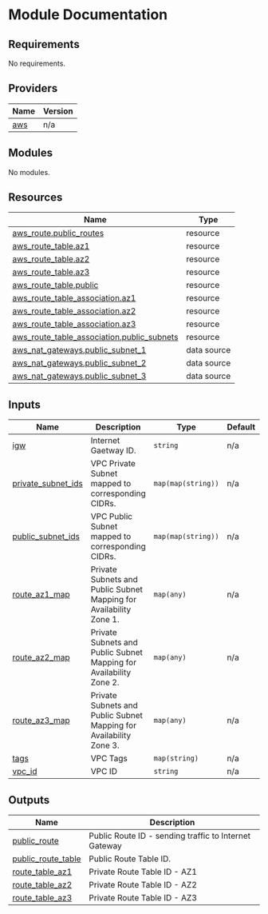 <!-- BEGIN_TF_DOCS -->
# Module Documentation
  ## Requirements

No requirements.

## Providers

| Name | Version |
|------|---------|
| <a name="provider_aws"></a> [aws](#provider\_aws) | n/a |

## Modules

No modules.

## Resources

| Name | Type |
|------|------|
| [aws_route.public_routes](https://registry.terraform.io/providers/hashicorp/aws/latest/docs/resources/route) | resource |
| [aws_route_table.az1](https://registry.terraform.io/providers/hashicorp/aws/latest/docs/resources/route_table) | resource |
| [aws_route_table.az2](https://registry.terraform.io/providers/hashicorp/aws/latest/docs/resources/route_table) | resource |
| [aws_route_table.az3](https://registry.terraform.io/providers/hashicorp/aws/latest/docs/resources/route_table) | resource |
| [aws_route_table.public](https://registry.terraform.io/providers/hashicorp/aws/latest/docs/resources/route_table) | resource |
| [aws_route_table_association.az1](https://registry.terraform.io/providers/hashicorp/aws/latest/docs/resources/route_table_association) | resource |
| [aws_route_table_association.az2](https://registry.terraform.io/providers/hashicorp/aws/latest/docs/resources/route_table_association) | resource |
| [aws_route_table_association.az3](https://registry.terraform.io/providers/hashicorp/aws/latest/docs/resources/route_table_association) | resource |
| [aws_route_table_association.public_subnets](https://registry.terraform.io/providers/hashicorp/aws/latest/docs/resources/route_table_association) | resource |
| [aws_nat_gateways.public_subnet_1](https://registry.terraform.io/providers/hashicorp/aws/latest/docs/data-sources/nat_gateways) | data source |
| [aws_nat_gateways.public_subnet_2](https://registry.terraform.io/providers/hashicorp/aws/latest/docs/data-sources/nat_gateways) | data source |
| [aws_nat_gateways.public_subnet_3](https://registry.terraform.io/providers/hashicorp/aws/latest/docs/data-sources/nat_gateways) | data source |

## Inputs

| Name | Description | Type | Default | Required |
|------|-------------|------|---------|:--------:|
| <a name="input_igw"></a> [igw](#input\_igw) | Internet Gaetway ID. | `string` | n/a | yes |
| <a name="input_private_subnet_ids"></a> [private\_subnet\_ids](#input\_private\_subnet\_ids) | VPC Private Subnet mapped to corresponding CIDRs. | `map(map(string))` | n/a | yes |
| <a name="input_public_subnet_ids"></a> [public\_subnet\_ids](#input\_public\_subnet\_ids) | VPC Public Subnet mapped to corresponding CIDRs. | `map(map(string))` | n/a | yes |
| <a name="input_route_az1_map"></a> [route\_az1\_map](#input\_route\_az1\_map) | Private Subnets and Public Subnet Mapping for Availability Zone 1. | `map(any)` | n/a | yes |
| <a name="input_route_az2_map"></a> [route\_az2\_map](#input\_route\_az2\_map) | Private Subnets and Public Subnet Mapping for Availability Zone 2. | `map(any)` | n/a | yes |
| <a name="input_route_az3_map"></a> [route\_az3\_map](#input\_route\_az3\_map) | Private Subnets and Public Subnet Mapping for Availability Zone 3. | `map(any)` | n/a | yes |
| <a name="input_tags"></a> [tags](#input\_tags) | VPC Tags | `map(string)` | n/a | yes |
| <a name="input_vpc_id"></a> [vpc\_id](#input\_vpc\_id) | VPC ID | `string` | n/a | yes |

## Outputs

| Name | Description |
|------|-------------|
| <a name="output_public_route"></a> [public\_route](#output\_public\_route) | Public Route ID - sending traffic to Internet Gateway |
| <a name="output_public_route_table"></a> [public\_route\_table](#output\_public\_route\_table) | Public Route Table ID. |
| <a name="output_route_table_az1"></a> [route\_table\_az1](#output\_route\_table\_az1) | Private Route Table ID - AZ1 |
| <a name="output_route_table_az2"></a> [route\_table\_az2](#output\_route\_table\_az2) | Private Route Table ID - AZ2 |
| <a name="output_route_table_az3"></a> [route\_table\_az3](#output\_route\_table\_az3) | Private Route Table ID - AZ3 |
<!-- END_TF_DOCS -->